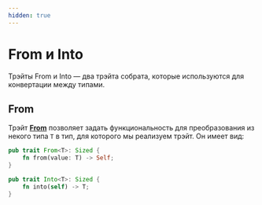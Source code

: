 ```yaml
---
hidden: true
---
```


# From и Into

Трэйты From и Into — два трэйта собрата, которые используются для конвертации между типами.

## From

Трэйт [**From**](https://doc.rust-lang.org/std/convert/trait.From.html) позволяет задать функциональность для преобразования из некого типа `T` в тип, для которого мы реализуем трэйт. Он имеет вид:

```rust
pub trait From<T>: Sized {
    fn from(value: T) -> Self;
}
```





```rust
pub trait Into<T>: Sized {
    fn into(self) -> T;
}
```



